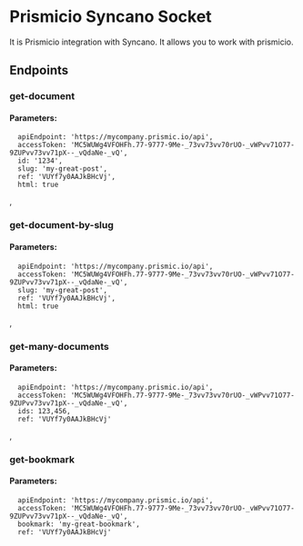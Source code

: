 # Prismicio Syncano Socket

It is Prismicio integration with Syncano. It allows you to work with prismicio.

## Endpoints

### get-document

#### Parameters:

      apiEndpoint: 'https://mycompany.prismic.io/api',
      accessToken: 'MC5WUWg4VFOHFh.77-9777-9Me-_73vv73vv70rUO-_vWPvv71O77-9ZUPvv73vv71pX--_vQdaNe-_vQ',
      id: '1234',
      slug: 'my-great-post',
      ref: 'VUYf7y0AAJkBHcVj',
      html: true

,
### get-document-by-slug

#### Parameters:

      apiEndpoint: 'https://mycompany.prismic.io/api',
      accessToken: 'MC5WUWg4VFOHFh.77-9777-9Me-_73vv73vv70rUO-_vWPvv71O77-9ZUPvv73vv71pX--_vQdaNe-_vQ',
      slug: 'my-great-post',
      ref: 'VUYf7y0AAJkBHcVj',
      html: true

,
### get-many-documents

#### Parameters:

      apiEndpoint: 'https://mycompany.prismic.io/api',
      accessToken: 'MC5WUWg4VFOHFh.77-9777-9Me-_73vv73vv70rUO-_vWPvv71O77-9ZUPvv73vv71pX--_vQdaNe-_vQ',
      ids: 123,456,
      ref: 'VUYf7y0AAJkBHcVj'

,
### get-bookmark

#### Parameters:

      apiEndpoint: 'https://mycompany.prismic.io/api',
      accessToken: 'MC5WUWg4VFOHFh.77-9777-9Me-_73vv73vv70rUO-_vWPvv71O77-9ZUPvv73vv71pX--_vQdaNe-_vQ',
      bookmark: 'my-great-bookmark',
      ref: 'VUYf7y0AAJkBHcVj'

